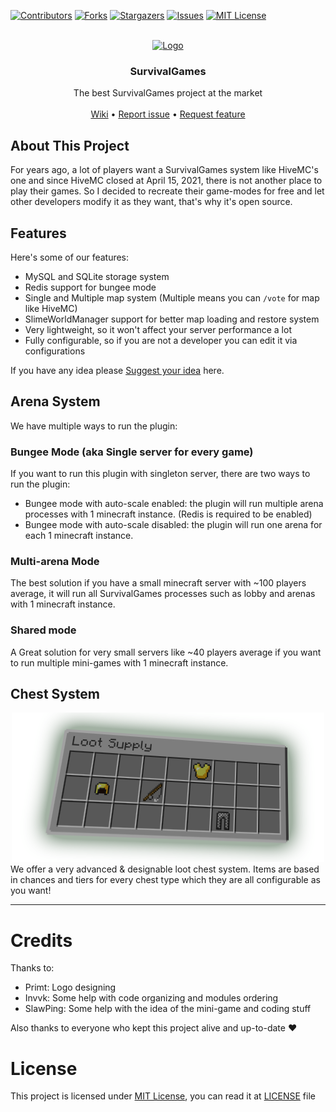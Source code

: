 [![Contributors][contributors-shield]][contributors-url]
[![Forks][forks-shield]][forks-url]
[![Stargazers][stars-shield]][stars-url]
[![Issues][issues-shield]][issues-url]
[![MIT License][license-shield]][license-url]

<br />
<div align="center">
  <a href="https://github.com/iiProCraft/SurvivalGames">
    <img src="images/logo.png" alt="Logo">
  </a>

<h3 align="center">SurvivalGames</h3>

  <p align="center">
    The best SurvivalGames project at the market
    <br />
    <br />
    <a href="https://github.com/iiProCraft/SurvivalGames/wiki">Wiki</a>
    •
    <a href="https://github.com/iiProCraft/SurvivalGames/issues/new?assignees=&labels=Requires+Testing&template=bug_report.yml">Report issue</a>
    •
    <a href="https://github.com/iiProCraft/SurvivalGames/issues/new?assignees=&labels=Enhancement&template=feature_request.yml">Request feature</a>
    <br />
  </p>
</div>

## About This Project

For years ago, a lot of players want a SurvivalGames system like HiveMC's one and since HiveMC closed at April 15, 2021, there is not another place to play their games. So I decided to recreate their game-modes for free and let other developers modify it as they want, that's why it's open source.

## Features

Here's some of our features:
* MySQL and SQLite storage system
* Redis support for bungee mode
* Single and Multiple map system (Multiple means you can `/vote` for map like HiveMC)
* SlimeWorldManager support for better map loading and restore system
* Very lightweight, so it won't affect your server performance a lot
* Fully configurable, so if you are not a developer you can edit it via configurations

If you have any idea please [Suggest your idea](https://github.com/iiProCraft/SurvivalGames/issues/new?assignees=&labels=Enhancement&template=feature_request.yml) here.

## Arena System

We have multiple ways to run the plugin:

### Bungee Mode (aka Single server for every game)

If you want to run this plugin with singleton server, there are two ways to run the plugin:

* Bungee mode with auto-scale enabled: the plugin will run multiple arena processes with 1 minecraft instance. (Redis is required to be enabled)
* Bungee mode with auto-scale disabled: the plugin will run one arena for each 1 minecraft instance.

### Multi-arena Mode

The best solution if you have a small minecraft server with ~100 players average, it will run all SurvivalGames processes such as lobby and arenas with 1 minecraft instance.

### Shared mode

A Great solution for very small servers like ~40 players average if you want to run multiple mini-games with 1 minecraft instance.

## Chest System

<div align="center">
  <a href="https://github.com/iiProCraft/SurvivalGames">
    <img src="images/chests.png" alt="Chests">
  </a>
</div>
We offer a very advanced & designable loot chest system. Items are based in chances and tiers for every chest type which they are all configurable as you want!

****

# Credits
Thanks to:
* Primt: Logo designing
* Invvk: Some help with code organizing and modules ordering
* SlawPing: Some help with the idea of the mini-game and coding stuff

Also thanks to everyone who kept this project alive and up-to-date :heart:

# License

This project is licensed under [MIT License](https://opensource.org/licenses/MIT), you can read it at [LICENSE](https://github.com/iiProCraft/SurvivalGames/blob/master/LICENSE) file

<!-- MARKDOWN LINKS & IMAGES -->
<!-- https://www.markdownguide.org/basic-syntax/#reference-style-links -->
[contributors-shield]: https://img.shields.io/github/contributors/iiProCraft/SurvivalGames.svg?style=for-the-badge
[contributors-url]: https://github.com/iiProCraft/SurvivalGames/graphs/contributors
[forks-shield]: https://img.shields.io/github/forks/iiProCraft/SurvivalGames.svg?style=for-the-badge
[forks-url]: https://github.com/iiProCraft/SurvivalGames/network/members
[stars-shield]: https://img.shields.io/github/stars/iiProCraft/SurvivalGames.svg?style=for-the-badge
[stars-url]: https://github.com/iiProCraft/SurvivalGames/stargazers
[issues-shield]: https://img.shields.io/github/issues/iiProCraft/SurvivalGames.svg?style=for-the-badge
[issues-url]: https://github.com/iiProCraft/SurvivalGames/issues
[license-shield]: https://img.shields.io/github/license/iiProCraft/SurvivalGames.svg?style=for-the-badge
[license-url]: https://github.com/iiProCraft/SurvivalGames/blob/master/LICENSE
[product-screenshot]: images/logo.png

